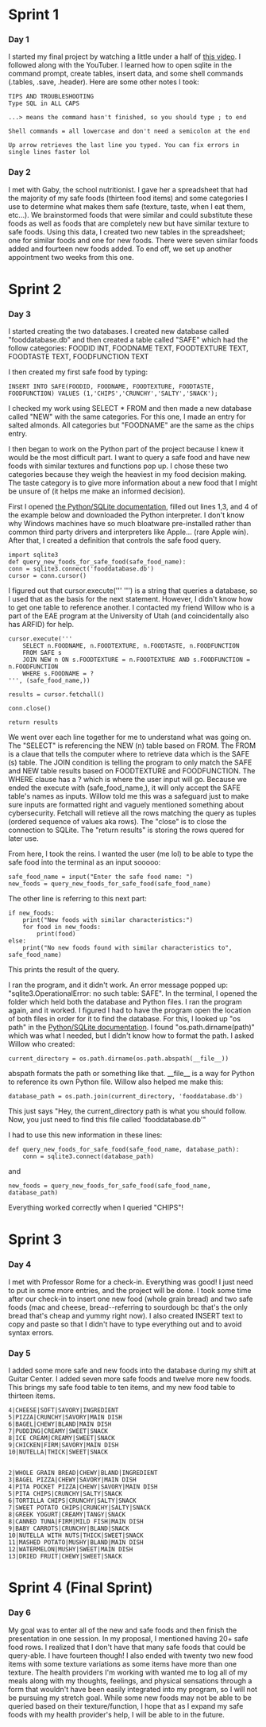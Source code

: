 # Sprint 1
### Day 1
I started my final project by watching a little under a half of [this video](https://youtu.be/GMHK-0TKRVk?si=kSbIBFjFNWH1sWbu). I followed along with the YouTuber. I learned how to open sqlite in the command prompt, create tables, insert data, and some shell commands (.tables, .save, .header). Here are some other notes I took:

    TIPS AND TROUBLESHOOTING
    Type SQL in ALL CAPS
    
    ...> means the command hasn't finished, so you should type ; to end
    
    Shell commands = all lowercase and don't need a semicolon at the end
    
    Up arrow retrieves the last line you typed. You can fix errors in single lines faster lol

### Day 2
I met with Gaby, the school nutritionist. I gave her a spreadsheet that had the majority of my safe foods (thirteen food items) and some categories I use to determine what makes them safe (texture, taste, when I eat them, etc...). We brainstormed foods that were similar and could substitute these foods as well as foods that are completely new but have similar texture to safe foods. Using this data, I created two new tables in the spreadsheet; one for similar foods and one for new foods. There were seven similar foods added and fourteen new foods added. To end off, we set up another appointment two weeks from this one. 

# Sprint 2
### Day 3
I started creating the two databases. I created new database called "fooddatabase.db" and then created a table called "SAFE" which had the follow categories: FOODID INT, FOODNAME TEXT, FOODTEXTURE TEXT, FOODTASTE TEXT, FOODFUNCTION TEXT

I then created my first safe food by typing:

    INSERT INTO SAFE(FOODID, FOODNAME, FOODTEXTURE, FOODTASTE, FOODFUNCTION) VALUES (1,'CHIPS','CRUNCHY','SALTY','SNACK');

I checked my work using SELECT * FROM and then made a new database called "NEW" with the same categories. For this one, I made an entry for salted almonds. All categories but "FOODNAME" are the same as the chips entry.

I then began to work on the Python part of the project because I knew it would be the most difficult part. I want to query a safe food and have new foods with similar textures and functions pop up. I chose these two categories because they weigh the heaviest in my food decision making. The taste category is to give more information about a new food that I might be unsure of (it helps me make an informed decision). 

First I opened [the Python/SQLite documentation](https://docs.python.org/3/library/sqlite3.html#), filled out lines 1,3, and 4 of the example below and downloaded the Python interpreter. I don't know why Windows machines have so much bloatware pre-installed rather than common third party drivers and interpreters like Apple... (rare Apple win). After that, I created a definition that controls the safe food query. 

    import sqlite3
    def query_new_foods_for_safe_food(safe_food_name):
    conn = sqlite3.connect('fooddatabase.db')
    cursor = conn.cursor()

I figured out that cursor.execute(''' ''') is a string that queries a database, so I used that as the basis for the next statement. However, I didn't know how to get one table to reference another. I contacted my friend Willow who is a part of the EAE program at the University of Utah (and coincidentally also has ARFID) for help. 

    cursor.execute('''
        SELECT n.FOODNAME, n.FOODTEXTURE, n.FOODTASTE, n.FOODFUNCTION
        FROM SAFE s
        JOIN NEW n ON s.FOODTEXTURE = n.FOODTEXTURE AND s.FOODFUNCTION = n.FOODFUNCTION
        WHERE s.FOODNAME = ?
    ''', (safe_food_name,))
    
    results = cursor.fetchall()

    conn.close()

    return results

We went over each line together for me to understand what was going on. The "SELECT" is referencing the NEW (n) table based on FROM. The FROM is a claue that tells the computer where to retrieve data which is the SAFE (s) table. The JOIN condition is telling the program to only match the SAFE and NEW table results based on FOODTEXTURE and FOODFUNCTION. The WHERE clause has a ? which is where the user input  will go. Because we ended the execute with (safe_food_name,), it will only accept the SAFE table's names as inputs. Willow told me this was a safeguard just to make sure inputs are formatted right and vaguely mentioned something about cybersecurity. Fetchall will retieve all the rows matching the query as tuples (ordered sequence of values aka rows). The "close" is to close the connection to SQLite. The "return results" is storing the rows quered for later use.  

From here, I took the reins. I wanted the user (me lol) to be able to type the safe food into the terminal as an input sooooo:

    safe_food_name = input("Enter the safe food name: ")
    new_foods = query_new_foods_for_safe_food(safe_food_name)

The other line is referring to this next part:

    if new_foods:
        print("New foods with similar characteristics:")
        for food in new_foods:
            print(food)
    else:
        print("No new foods found with similar characteristics to", safe_food_name)

This prints the result of the query.

I ran the program, and it didn't work. An error message popped up: "sqlite3.OperationalError: no such table: SAFE". In the terminal, I opened the folder which held both the database and Python files. I ran the program again, and it worked. I figured I had to have the program open the location of both files in order for it to find the database. For this, I looked up "os path" in the [Python/SQLite documentation](https://docs.python.org/3/library/os.path.html#module-os.path). I found "os.path.dirname(path)" which was what I needed, but I didn't know how to format the path. I asked Willow who created:

    current_directory = os.path.dirname(os.path.abspath(__file__))

abspath formats the path or something like that. \_\_file__ is a way for Python to reference its own Python file. Willow also helped me make this:

    database_path = os.path.join(current_directory, 'fooddatabase.db')

This just says "Hey, the current_directory path is what you should follow. Now, you just need to find this file called 'fooddatabase.db'"

I had to use this new information in these lines:

    def query_new_foods_for_safe_food(safe_food_name, database_path):
        conn = sqlite3.connect(database_path)
and 

    new_foods = query_new_foods_for_safe_food(safe_food_name, database_path)

Everything worked correctly when I queried "CHIPS"!

# Sprint 3
### Day 4
I met with Professor Rome for a check-in. Everything was good! I just need to put in some more entries, and the project will be done. I took some time after our check-in to insert one new food (whole grain bread) and two safe foods (mac and cheese, bread--referring to sourdough bc that's the only bread that's cheap and yummy right now). I also created INSERT text to copy and paste so that I didn't have to type everything out and to avoid syntax errors.

### Day 5
I added some more safe and new foods into the database during my shift at Guitar Center. I added seven more safe foods and twelve more new foods. This brings my safe food table to ten items, and my new food table to thirteen items.

    4|CHEESE|SOFT|SAVORY|INGREDIENT
    5|PIZZA|CRUNCHY|SAVORY|MAIN DISH
    6|BAGEL|CHEWY|BLAND|MAIN DISH
    7|PUDDING|CREAMY|SWEET|SNACK
    8|ICE CREAM|CREAMY|SWEET|SNACK
    9|CHICKEN|FIRM|SAVORY|MAIN DISH
    10|NUTELLA|THICK|SWEET|SNACK

    
    2|WHOLE GRAIN BREAD|CHEWY|BLAND|INGREDIENT
    3|BAGEL PIZZA|CHEWY|SAVORY|MAIN DISH
    4|PITA POCKET PIZZA|CHEWY|SAVORY|MAIN DISH
    5|PITA CHIPS|CRUNCHY|SALTY|SNACK
    6|TORTILLA CHIPS|CRUNCHY|SALTY|SNACK
    7|SWEET POTATO CHIPS|CRUNCHY|SALTY|SNACK
    8|GREEK YOGURT|CREAMY|TANGY|SNACK
    8|CANNED TUNA|FIRM|MILD FISH|MAIN DISH
    9|BABY CARROTS|CRUNCHY|BLAND|SNACK
    10|NUTELLA WITH NUTS|THICK|SWEET|SNACK
    11|MASHED POTATO|MUSHY|BLAND|MAIN DISH
    12|WATERMELON|MUSHY|SWEET|MAIN DISH
    13|DRIED FRUIT|CHEWY|SWEET|SNACK

# Sprint 4 (Final Sprint)

### Day 6
My goal was to enter all of the new and safe foods and then finish the presentation in one session. In my proposal, I mentioned having 20+ safe food rows. I realized that I don't have that many safe foods that could be query-able. I have fourteen though! I also ended with twenty two new food items with some texture variations as some items have more than one texture. The health providers I'm working with wanted me to log all of my meals along with my thoughts, feelings, and physical sensations through a form that wouldn't have been easily integrated into my program, so I will not be pursuing my stretch goal. While some new foods may not be able to be queried based on their texture/function, I hope that as I expand my safe foods with my health provider's help, I will be able to in the future. 